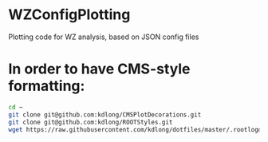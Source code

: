 # WZConfigPlotting
Plotting code for WZ analysis, based on JSON config files

# In order to have CMS-style formatting:

```bash
cd ~
git clone git@github.com:kdlong/CMSPlotDecorations.git
git clone git@github.com:kdlong/ROOTStyles.git
wget https://raw.githubusercontent.com/kdlong/dotfiles/master/.rootlogon.py
```
